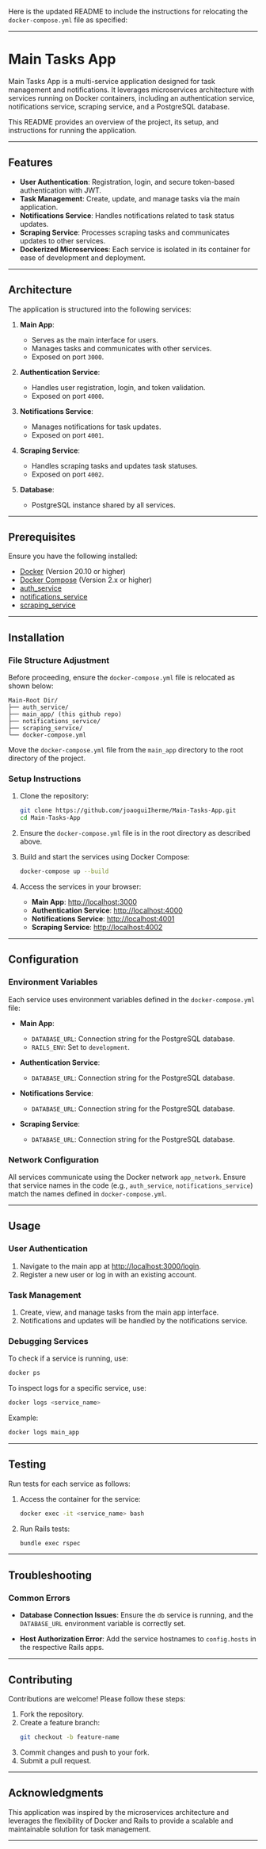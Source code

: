 Here is the updated README to include the instructions for relocating the `docker-compose.yml` file as specified:

---

# Main Tasks App

Main Tasks App is a multi-service application designed for task management and notifications. It leverages microservices architecture with services running on Docker containers, including an authentication service, notifications service, scraping service, and a PostgreSQL database.

This README provides an overview of the project, its setup, and instructions for running the application.

---

## Features

- **User Authentication**: Registration, login, and secure token-based authentication with JWT.
- **Task Management**: Create, update, and manage tasks via the main application.
- **Notifications Service**: Handles notifications related to task status updates.
- **Scraping Service**: Processes scraping tasks and communicates updates to other services.
- **Dockerized Microservices**: Each service is isolated in its container for ease of development and deployment.

---

## Architecture

The application is structured into the following services:

1. **Main App**:
   - Serves as the main interface for users.
   - Manages tasks and communicates with other services.
   - Exposed on port `3000`.

2. **Authentication Service**:
   - Handles user registration, login, and token validation.
   - Exposed on port `4000`.

3. **Notifications Service**:
   - Manages notifications for task updates.
   - Exposed on port `4001`.

4. **Scraping Service**:
   - Handles scraping tasks and updates task statuses.
   - Exposed on port `4002`.

5. **Database**:
   - PostgreSQL instance shared by all services.

---

## Prerequisites

Ensure you have the following installed:

- [Docker](https://www.docker.com/get-started) (Version 20.10 or higher)
- [Docker Compose](https://docs.docker.com/compose/) (Version 2.x or higher)
- [auth_service](https://github.com/joaoguiIherme/Auth-Microservice)
- [notifications_service](https://github.com/joaoguiIherme/Notifications-Microservice)
- [scraping_service](https://github.com/joaoguiIherme/Scraping-Microservice)
---

## Installation

### File Structure Adjustment

Before proceeding, ensure the `docker-compose.yml` file is relocated as shown below:

```plaintext
Main-Root Dir/
├── auth_service/
├── main_app/ (this github repo)
├── notifications_service/
├── scraping_service/
└── docker-compose.yml
```

Move the `docker-compose.yml` file from the `main_app` directory to the root directory of the project.

### Setup Instructions

1. Clone the repository:
   ```bash
   git clone https://github.com/joaoguiIherme/Main-Tasks-App.git
   cd Main-Tasks-App
   ```

2. Ensure the `docker-compose.yml` file is in the root directory as described above.

3. Build and start the services using Docker Compose:
   ```bash
   docker-compose up --build
   ```

4. Access the services in your browser:
   - **Main App**: [http://localhost:3000](http://localhost:3000)
   - **Authentication Service**: [http://localhost:4000](http://localhost:4000)
   - **Notifications Service**: [http://localhost:4001](http://localhost:4001)
   - **Scraping Service**: [http://localhost:4002](http://localhost:4002)

---

## Configuration

### Environment Variables

Each service uses environment variables defined in the `docker-compose.yml` file:

- **Main App**:
  - `DATABASE_URL`: Connection string for the PostgreSQL database.
  - `RAILS_ENV`: Set to `development`.

- **Authentication Service**:
  - `DATABASE_URL`: Connection string for the PostgreSQL database.

- **Notifications Service**:
  - `DATABASE_URL`: Connection string for the PostgreSQL database.

- **Scraping Service**:
  - `DATABASE_URL`: Connection string for the PostgreSQL database.

### Network Configuration

All services communicate using the Docker network `app_network`. Ensure that service names in the code (e.g., `auth_service`, `notifications_service`) match the names defined in `docker-compose.yml`.

---

## Usage

### User Authentication

1. Navigate to the main app at [http://localhost:3000/login](http://localhost:3000/login).
2. Register a new user or log in with an existing account.

### Task Management

1. Create, view, and manage tasks from the main app interface.
2. Notifications and updates will be handled by the notifications service.

### Debugging Services

To check if a service is running, use:
```bash
docker ps
```

To inspect logs for a specific service, use:
```bash
docker logs <service_name>
```

Example:
```bash
docker logs main_app
```

---

## Testing

Run tests for each service as follows:

1. Access the container for the service:
   ```bash
   docker exec -it <service_name> bash
   ```

2. Run Rails tests:
   ```bash
   bundle exec rspec
   ```

---

## Troubleshooting

### Common Errors

- **Database Connection Issues**:
  Ensure the `db` service is running, and the `DATABASE_URL` environment variable is correctly set.

- **Host Authorization Error**:
  Add the service hostnames to `config.hosts` in the respective Rails apps.

---

## Contributing

Contributions are welcome! Please follow these steps:

1. Fork the repository.
2. Create a feature branch:
   ```bash
   git checkout -b feature-name
   ```
3. Commit changes and push to your fork.
4. Submit a pull request.

---

## Acknowledgments

This application was inspired by the microservices architecture and leverages the flexibility of Docker and Rails to provide a scalable and maintainable solution for task management.

---
